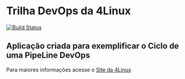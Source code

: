# Trilha DevOps da 4Linux

<!-- Altere a Flag abaixo com sua URL do Travis -->
[![Build Status](https://travis-ci.org/plsch/DevOpsLab-HelloWorld.svg?branch=master)](https://travis-ci.org/plsch/DevOpsLab-HelloWorld)

## Aplicação criada para exemplificar o Ciclo de uma PipeLine DevOps


Para maiores informações acesse o [Site da 4Linux](https://www.4linux.com.br/cursos/devops)
